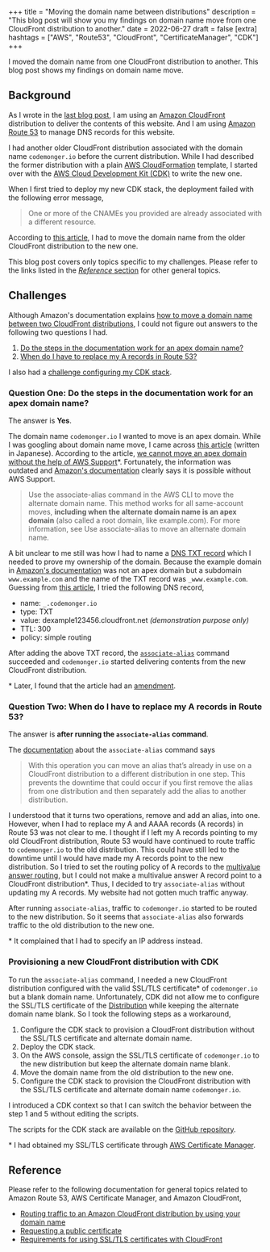 +++
title = "Moving the domain name between distributions"
description = "This blog post will show you my findings on domain name move from one CloudFront distribution to another."
date = 2022-06-27
draft = false
[extra]
hashtags = ["AWS", "Route53", "CloudFront", "CertificateManager", "CDK"]
+++

I moved the domain name from one CloudFront distribution to another.
This blog post shows my findings on domain name move.

<!-- more -->

## Background

As I wrote in the [last blog post](/blog/0002-serving-contents-from-s3-via-cloudfront), I am using an [Amazon CloudFront](https://docs.aws.amazon.com/AmazonCloudFront/latest/DeveloperGuide/Introduction.html) distribution to deliver the contents of this website.
And I am using [Amazon Route 53](https://docs.aws.amazon.com/Route53/latest/DeveloperGuide/Welcome.html) to manage DNS records for this website.

I had another older CloudFront distribution associated with the domain name `codemonger.io` before the current distribution.
While I had described the former distribution with a plain [AWS CloudFormation](https://docs.aws.amazon.com/AWSCloudFormation/latest/UserGuide/Welcome.html) template, I started over with the [AWS Cloud Development Kit (CDK)](https://aws.amazon.com/cdk/) to write the new one.

When I first tried to deploy my new CDK stack, the deployment failed with the following error message,

> One or more of the CNAMEs you provided are already associated with a different resource.

According to [this article](https://aws.amazon.com/premiumsupport/knowledge-center/resolve-cnamealreadyexists-error/), I had to move the domain name from the older CloudFront distribution to the new one.

This blog post covers only topics specific to my challenges.
Please refer to the links listed in the [_Reference_ section](#Reference) for other general topics.

## Challenges

Although Amazon's documentation explains [how to move a domain name between two CloudFront distributions](https://docs.aws.amazon.com/AmazonCloudFront/latest/DeveloperGuide/CNAMEs.html#alternate-domain-names-move), I could not figure out answers to the following two questions I had.
1. [Do the steps in the documentation work for an apex domain name?](#Question_One:_Do_the_steps_in_the_documentation_work_for_an_apex_domain_name?)
2. [When do I have to replace my A records in Route 53?](#Question_Two:_When_do_I_have_to_replace_my_A_records_in_Route_53?)

I also had a [challenge configuring my CDK stack](#Provisioning_a_new_CloudFront_distribution_with_CDK).

### Question One: Do the steps in the documentation work for an apex domain name?

The answer is **Yes**.

The domain name `codemonger.io` I wanted to move is an apex domain.
While I was googling about domain name move, I came across [this article](https://dev.classmethod.jp/articles/swap-cname-between-cloudfront-distribution/) (written in Japanese).
According to the article, [we cannot move an apex domain without the help of AWS Support](https://dev.classmethod.jp/articles/swap-cname-between-cloudfront-distribution/#toc-7)\*.
Fortunately, the information was outdated and [Amazon's documentation](https://docs.aws.amazon.com/AmazonCloudFront/latest/DeveloperGuide/CNAMEs.html#alternate-domain-names-move-options) clearly says it is possible without AWS Support.

> Use the associate-alias command in the AWS CLI to move the alternate domain name. This method works for all same-account moves, **including when the alternate domain name is an apex domain** (also called a root domain, like example.com). For more information, see Use associate-alias to move an alternate domain name.

A bit unclear to me still was how I had to name a [DNS TXT record](https://docs.aws.amazon.com/Route53/latest/DeveloperGuide/ResourceRecordTypes.html#TXTFormat) which I needed to prove my ownership of the domain.
Because the example domain in [Amazon's documentation](https://docs.aws.amazon.com/AmazonCloudFront/latest/DeveloperGuide/CNAMEs.html#alternate-domain-names-move-options) was not an apex domain but a subdomain `www.example.com` and the name of the TXT record was `_www.example.com`.
Guessing from [this article](https://aws.amazon.com/premiumsupport/knowledge-center/resolve-cnamealreadyexists-error/), I tried the following DNS record,
- name: `_.codemonger.io`
- type: TXT
- value: dexample123456.cloudfront.net _(demonstration purpose only)_
- TTL: 300
- policy: simple routing

After adding the above TXT record, the [`associate-alias`](https://awscli.amazonaws.com/v2/documentation/api/latest/reference/cloudfront/associate-alias.html) command succeeded and `codemonger.io` started delivering contents from the new CloudFront distribution.

\* Later, I found that the article had an [amendment](https://dev.classmethod.jp/articles/cloudfront-cnamealreadyexists-fix-flowchart/).

### Question Two: When do I have to replace my A records in Route 53?

The answer is **after running the `associate-alias` command**.

The [documentation](https://awscli.amazonaws.com/v2/documentation/api/latest/reference/cloudfront/associate-alias.html) about the `associate-alias` command says

> With this operation you can move an alias that’s already in use on a CloudFront distribution to a different distribution in one step. This prevents the downtime that could occur if you first remove the alias from one distribution and then separately add the alias to another distribution.

I understood that it turns two operations, remove and add an alias, into one.
However, when I had to replace my A and AAAA records (A records) in Route 53 was not clear to me.
I thought if I left my A records pointing to my old CloudFront distribution, Route 53 would have continued to route traffic to `codemonger.io` to the old distribution.
This could have still led to the downtime until I would have made my A records point to the new distribution.
So I tried to set the routing policy of A records to the [multivalue answer routing](https://docs.aws.amazon.com/Route53/latest/DeveloperGuide/routing-policy-multivalue.html), but I could not make a multivalue answer A record point to a CloudFront distribution\*.
Thus, I decided to try `associate-alias` without updating my A records.
My website had not gotten much traffic anyway.

After running `associate-alias`, traffic to `codemonger.io` started to be routed to the new distribution.
So it seems that `associate-alias` also forwards traffic to the old distribution to the new one.

\* It complained that I had to specify an IP address instead.

### Provisioning a new CloudFront distribution with CDK

To run the `associate-alias` command, I needed a new CloudFront distribution configured with the valid SSL/TLS certificate\* of `codemonger.io` but a blank domain name.
Unfortunately, CDK did not allow me to configure the SSL/TLS certificate of the [Distribution](https://docs.aws.amazon.com/cdk/api/v2/docs/aws-cdk-lib.aws_cloudfront.Distribution.html) while keeping the alternate domain name blank.
So I took the following steps as a workaround,

1. Configure the CDK stack to provision a CloudFront distribution without the SSL/TLS certificate and alternate domain name.
2. Deploy the CDK stack.
3. On the AWS console, assign the SSL/TLS certificate of `codemonger.io` to the new distribution but keep the alternate domain name blank.
4. Move the domain name from the old distribution to the new one.
5. Configure the CDK stack to provision the CloudFront distribution with the SSL/TLS certificate and alternate domain name `codemonger.io`.

I introduced a CDK context so that I can switch the behavior between the step 1 and 5 without editing the scripts.

The scripts for the CDK stack are available on the [GitHub repository](https://github.com/codemonger-io/codemonger/tree/main/cdk).

\* I had obtained my SSL/TLS certificate through [AWS Certificate Manager](https://docs.aws.amazon.com/acm/latest/userguide/acm-overview.html).

## Reference

Please refer to the following documentation for general topics related to Amazon Route 53, AWS Certificate Manager, and Amazon CloudFront,
- [Routing traffic to an Amazon CloudFront distribution by using your domain name](https://docs.aws.amazon.com/Route53/latest/DeveloperGuide/routing-to-cloudfront-distribution.html)
- [Requesting a public certificate](https://docs.aws.amazon.com/acm/latest/userguide/gs-acm-request-public.html)
- [Requirements for using SSL/TLS certificates with CloudFront](https://docs.aws.amazon.com/AmazonCloudFront/latest/DeveloperGuide/cnames-and-https-requirements.html)